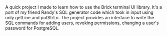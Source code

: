 A quick project I made to learn how to use the Brick terminal UI library. It's a port of my friend Randy's SQL generator code which took in input using only getLine and putStrLn. The project provides an interface to write the SQL commands for adding users, revoking permissions, changing a user's password for PostgreSQL.
